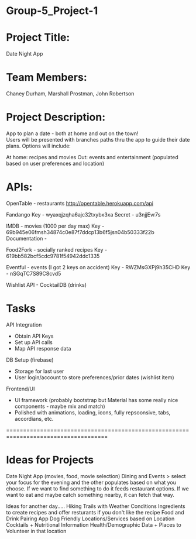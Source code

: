# Group-5_Project-1

# Project Title: 
Date Night App

# Team Members: 
Chaney Durham, Marshall Prostman, John Robertson

# Project Description: 
App to plan a date - both at home and out on the town!  
Users will be presented with branches paths thru the app to guide their date plans.
Options will include: 

At home: recipes and movies
Out: events and entertainment (populated based on user preferences and location)

# APIs:
OpenTable - restaurants
http://opentable.herokuapp.com/api

Fandango
Key - wyaxqjzqha6ajc32txybx3xa
Secret - u3njjEvr7s

IMDB - movies (1000 per day max)
Key - 69b945e06fmsh34874c0e87f7ddcp13b6f5jsn04b50333f22b
Documentation - 

Food2Fork - socially ranked recipes
Key - 619bb582bcf5cdc9781f54942ddc1335


Eventful - events (I got 2 keys on accident)
Key - RWZMsGXPj9h35CHD
Key - nSGqTC7S89C8cvd5

Wishlist API - CocktailDB (drinks)

# Tasks 
API Integration
- Obtain API Keys
- Set up API calls
- Map API response data

DB Setup (firebase)
- Storage for last user
- User login/account to store preferences/prior dates (wishlist item)

Frontend/UI 
- UI framework (probably bootstrap but Material has some really nice components - maybe mix and match)
- Polished with animations, loading, icons, fully repsoonsive, tabs, accordians, etc.



====================================================================================

# Ideas for Projects
Date Night App (movies, food, movie selection)
Dining and Events > select your focus for the evening and the other populates based on what you choose.
If we want to find something to do it feeds restaurant options.  If we want to eat and maybe catch something nearby, it can fetch that way.

Ideas for another day.....
Hiking Trails with Weather Conditions
Ingredients to create recipes and offer resturants if you don't like the recipe
Food and Drink Pairing App
Dog Friendly Locations/Services based on Location
Cocktails + Nutritional Information
Health/Demographic Data + Places to Volunteer in that location


